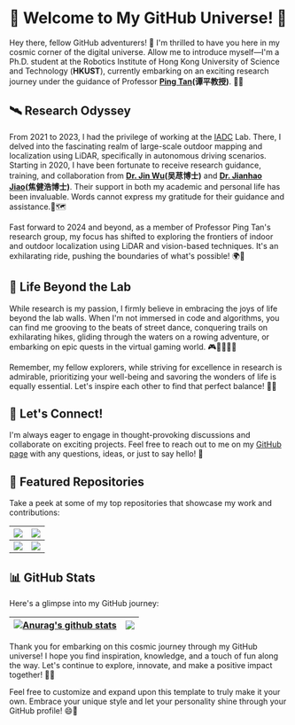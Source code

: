 # 🚀 Welcome to My GitHub Universe! 🌌

Hey there, fellow GitHub adventurers! 🌟 I'm thrilled to have you here in my cosmic corner of the digital universe. Allow me to introduce myself—I'm a Ph.D. student at the Robotics Institute of Hong Kong University of Science and Technology (**HKUST**), currently embarking on an exciting research journey under the guidance of Professor **[Ping Tan](https://ece.hkust.edu.hk/pingtan)(谭平教授)**. 🤖🔬

## 🛰️ Research Odyssey

From 2021 to 2023, I had the privilege of working at the [IADC](https://ram-lab.com/) Lab. There, I delved into the fascinating realm of large-scale outdoor mapping and localization using LiDAR, specifically in autonomous driving scenarios. Starting in 2020, I have been fortunate to receive research guidance, training, and collaboration from **[Dr. Jin Wu](https://zarathustr.github.io/)(吴荩博士)** and **[Dr. Jianhao Jiao](https://gogojjh.github.io/)(焦健浩博士)**. Their support in both my academic and personal life has been invaluable. Words cannot express my gratitude for their guidance and assistance.🚗🗺️

Fast forward to 2024 and beyond, as a member of Professor Ping Tan's research group, my focus has shifted to exploring the frontiers of indoor and outdoor localization using LiDAR and vision-based techniques. It's an exhilarating ride, pushing the boundaries of what's possible! 🌍📡

## 🕺 Life Beyond the Lab

While research is my passion, I firmly believe in embracing the joys of life beyond the lab walls. When I'm not immersed in code and algorithms, you can find me grooving to the beats of street dance, conquering trails on exhilarating hikes, gliding through the waters on a rowing adventure, or embarking on epic quests in the virtual gaming world. 🎮🏃‍♂️🚣‍♂️

Remember, my fellow explorers, while striving for excellence in research is admirable, prioritizing your well-being and savoring the wonders of life is equally essential. Let's inspire each other to find that perfect balance! 🌈💪

## 💬 Let's Connect!

I'm always eager to engage in thought-provoking discussions and collaborate on exciting projects. Feel free to reach out to me on my [GitHub page](https://github.com/JokerJohn/JokerJohn/issues) with any questions, ideas, or just to say hello! 👋

## 🚀 Featured Repositories

Take a peek at some of my top repositories that showcase my work and contributions:

| <a href="https://github.com/JokerJohn/LIO_SAM_6AXIS"><img align="center" src="https://github-readme-stats.vercel.app/api/pin/?username=JokerJohn&repo=LIO_SAM_6AXIS&theme=tokyonight" /></a> | <a href="https://github.com/JokerJohn/UpdatingHDmapByMonoCamera"><img align="center" src="https://github-readme-stats.vercel.app/api/pin/?username=JokerJohn&repo=UpdatingHDmapByMonoCamera&theme=tokyonight" /></a> |
| ------------------------------------------------------------ | ------------------------------------------------------------ |
| <a href="https://github.com/JokerJohn/LIO-SAM-6AXIS-INTENSITY"><img align="center" src="https://github-readme-stats.vercel.app/api/pin/?username=JokerJohn&repo=LIO-SAM-6AXIS-INTENSITY&theme=tokyonight" /></a> | <a href="https://github.com/JokerJohn/LIO-SAM-6AXIS-VLOOP"><img align="center" src="https://github-readme-stats.vercel.app/api/pin/?username=JokerJohn&repo=LIO-SAM-6AXIS-VLOOP&theme=tokyonight" /></a> |

## 📊 GitHub Stats

Here's a glimpse into my GitHub journey:

| <a href="https://github.com/anuraghazra/github-readme-stats"><img align="center" src="https://github-readme-stats.vercel.app/api?username=JokerJohn&show_icons=true&include_all_commits=true&theme=tokyonight&hide_border=true" alt="Anurag's github stats" /></a> | <a href="https://github.com/anuraghazra/github-readme-stats"><img align="center" src="https://github-readme-stats.vercel.app/api/top-langs/?username=JokerJohn&layout=compact&theme=tokyonight&hide_border=true" /></a> |
| ------------------------------------------------------------ | ------------------------------------------------------------ |

Thank you for embarking on this cosmic journey through my GitHub universe! I hope you find inspiration, knowledge, and a touch of fun along the way. Let's continue to explore, innovate, and make a positive impact together! 🌠✨

Feel free to customize and expand upon this template to truly make it your own. Embrace your unique style and let your personality shine through your GitHub profile! 😄🚀
